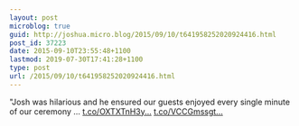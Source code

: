 ```yaml
---
layout: post
microblog: true
guid: http://joshua.micro.blog/2015/09/10/t641958252020924416.html
post_id: 37223
date: 2015-09-10T23:55:48+1100
lastmod: 2019-07-30T17:41:28+1100
type: post
url: /2015/09/10/t641958252020924416.html
---
```

"Josh was hilarious and he ensured our guests enjoyed every single minute of our ceremony … [t.co/OXTXTnH3y...](http://t.co/OXTXTnH3ym) [t.co/VCCGmssgt...](http://t.co/VCCGmssgtn)
